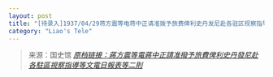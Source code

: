 ```yaml
---
layout: post
title: "[待录入]1937/04/29蒋方震等电蒋中正请准拨予旅费俾利史丹发尼赴各驻区视察指导等文电日报表等二则"
category: "Liao's Tele"
---
```



> 来源：国史馆 [*原档链接：蔣方震等電蔣中正請准撥予旅費俾利史丹發尼赴各駐區視察指導等文電日報表等二則*](https://ahonline.drnh.gov.tw/index.php?act=Display/image/5894489In3AfZi#36l)
